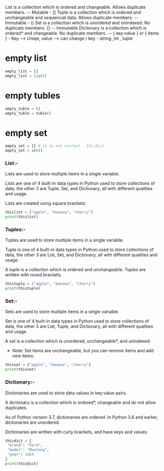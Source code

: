 List is a collection which is ordered and changeable. Allows duplicate members. -- Mutable - [] 
Tuple is a collection which is ordered and unchangeable and sequencial data. Allows duplicate members. -- Immutable - () 
Set is a collection which is unordered and unindexed. No duplicate members. {} -- Immutable 
Dictionary is a collection which is ordered* and changeable. No duplicate members. -- { key:value } or { items } - Key --> Uniqe, value --> can change / ​key - string ,int , tuple

# empty list
```python
empty_list = []
empty_list = list()
```
# empty tubles 

```python
empty_tuble = ()
empty_tuble = tuble()
```

# empty set
```python
empty_set = {} # it is not correct . Its dict
empty_set = set()
```

### List:-

Lists are used to store multiple items in a single variable.

Lists are one of 4 built-in data types in Python used to store collections of data, the other 3 are Tuple, Set, and Dictionary, all with different qualities and usage.

Lists are created using square brackets:

```python
thislist = ["apple", "banana", "cherry"]
print(thislist)
```
### Tuples:-

Tuples are used to store multiple items in a single variable.

Tuple is one of 4 built-in data types in Python used to store collections of data, the other 3 are List, Set, and Dictionary, all with different qualities and usage.

A tuple is a collection which is ordered and unchangeable.  Tuples are written with round brackets.

 ```python
thistuple = ("apple", "banana", "cherry")
print(thistuple)
```

### Set:- 

Sets are used to store multiple items in a single variable.

Set is one of 4 built-in data types in Python used to store collections of data, the other 3 are List, Tuple, and Dictionary, all with different qualities and usage.

A set is a collection which is unordered, unchangeable*, and unindexed.

* Note: Set items are unchangeable, but you can remove items and add new items. 

```python
thisset = {"apple", "banana", "cherry"}
print(thisset)
```

### Dictionary:-

Dictionaries are used to store data values in key:value pairs.

A dictionary is a collection which is ordered*, changeable and do not allow duplicates.

As of Python version 3.7, dictionaries are ordered. In Python 3.6 and earlier, dictionaries are unordered.

Dictionaries are written with curly brackets, and have keys and values:

 ```python
thisdict = {
  "brand": "Ford",
  "model": "Mustang",
  "year": 1964
}
print(thisdict)
``` 
